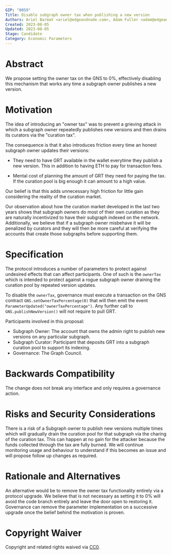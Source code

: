```yaml
---
GIP: "0059"
Title: Disable subgraph owner tax when publishing a new version
Authors: Ariel Barmat <ariel@edgeandnode.com>, Adam Fuller <adam@edgeandnode.com>
Created: 2023-08-05
Updated: 2023-08-05
Stage: Candidate
Category: Economic Parameters
---
```


# Abstract

We propose setting the owner tax on the GNS to 0%, effectively disabling this mechanism that works any time a subgraph owner publishes a new version.

# Motivation

The idea of introducing an "owner tax" was to prevent a grieving attack in which a subgraph owner repeatedly publishes new versions and then drains its curators via the "curation tax".

The consequence is that it also introduces friction every time an honest subgraph owner updates their versions:

- They need to have GRT available in the wallet everytime they publish a new version. This in addition to having ETH to pay for transaction fees.

- Mental cost of planning the amount of GRT they need for paying the tax. If the curation pool is big enough it can amount to a high value.

Our belief is that this adds unnecessary high friction for little gain considering the reality of the curation market. 

Our observation about how the curation market developed in the last two years shows that subgraph owners do most of their own curation as they are naturally incentivized to have their subgraph indexed on the network. Additionally, we believe that if a subgraph owner misbehave it will be penalized by curators and they will then be more careful at verifying the accounts that create those subgraphs before supporting them.

# Specification

The protocol introduces a number of parameters to protect against undesired effects that can affect participants. One of such is the `ownerTax` which is intended to protect against a rogue subgraph owner draining the curation pool by repeated version updates.

To disable the `ownerTax`, governance must execute a transaction on the GNS contract `GNS.setOwnerTaxPercentage(0)` that will then emit the event `ParameterUpdated("ownerTaxPercentage")`. Any further call to `GNS.publishNewVersion()` will not require to pull GRT.

Participants involved in this proposal:

- Subgraph Owner: The account that owns the admin right to publish new versions on any particular subgraph.
- Subgraph Curator: Participant that deposits GRT into a subgraph curation pool to support its indexing.
- Governance: The Graph Council.

# Backwards Compatibility

The change does not break any interface and only requires a governance action.

# Risks and Security Considerations

There is a risk of a Subgraph owner to publish new versions multiple times which will gradually drain the curation pool for that subgraph via the charing of the curation tax. This can happen at no gain for the attacker because the funds collected through the tax are fully burned. We will continue monitoring usage and behaviour to understand if this becomes an issue and will propose follow up changes as required.

# Rationale and Alternatives

An alternative would be to remove the owner tax functionality entirely via a protocol upgrade. We believe that is not necessary as setting it to 0% will avoid the code branch entirely and leave the door open to restoring it. Governance can remove the parameter implementation on a successive upgrade once the belief behind the motivation is proven.

# Copyright Waiver

Copyright and related rights waived via [CC0](https://creativecommons.org/publicdomain/zero/1.0/).
